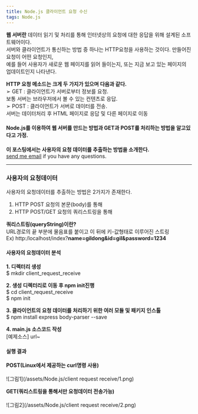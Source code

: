 ```yaml
---
title: Node.js 클라이언트 요청 수신
tags: Node.js
---
```


**웹 서버란** 데이터 읽기 및 처리를 통해 인터넷상의 요청에 대한 응답을 위해 설계된 소프트웨어이다.  
서버와 클라이언트가 통신하는 방법 중 하나는 HTTP요청을 사용하는 것이다. 만들어진 요청이 어떤 요청인지,  
예를 들어 사용자가 새로운 웹 페이지를 읽어 들이는지, 또는 지금 보고 있는 페이지의 업데이트인지 나타낸다.  

**HTTP 요청 메소드는 크게 두 가지가 있으며 다음과 같다.**  
➢ GET : 클라이언트가 서버로부터 정보를 요청.  
 보통 서버는 브라우저에서 볼 수 있는 컨텐츠로 응답.  
➢ POST : 클라이언트가 서버로 데이터를 전송.  
 서버는 데이터처리 후 HTML 페이지로 응답 및 다른 페이지로 이동  

#### Node.js를 이용하여 웹 서버를 만드는 방법과 GET과 POST를 처리하는 방법을 알고있다고 가정.  
**이 포스팅에서는 사용자의 요청 데이터를 추출하는 방법을 소개한다.**  
 [send me email](mailto:jewel7492@gmail.com) if you have any questions.

<!--more-->

---

### 사용자의 요청데이터  
사용자의 요청데이터를 추출하는 방법은 2가지가 존재한다.  
1. HTTP POST 요청의 본문(body)를 통해  
2. HTTP POST/GET 요청의 쿼리스트링을 통해  

**쿼리스트링(queryString)이란?**  
URL경로의 끝 부분에 물음표를 붙이고 이 뒤에 키-값형태로 이루어진 스트링  
Ex) http:/localhost/index?**name=gildong&id=gil&password=1234**  

#### 사용자의 요청데이터 분석  
**1. 디렉터리 생성**  
$ mkdir client_request_receive  

**2. 생성 디렉터리로 이동 후 npm init진행**  
$ cd client_request_receive  
$ npm init  

**3. 클라이언트의 요청 데이터를 처리하기 위한 여러 모듈 및 패키지 인스톨**  
$ npm install express body-parser --save  

**4. main.js 소스코드 작성**  
[예제소스] url~  

#### 실행 결과  

**POST(Linux에서 제공하는 curl명령 사용)**  
<br />
![그림1](/assets/Node.js/client request receive/1.png)  
  

**GET(쿼리스트링을 통해서만 요청데이터 전송가능)**  
<br />
![그림2](/assets/Node.js/client request receive/2.png)  